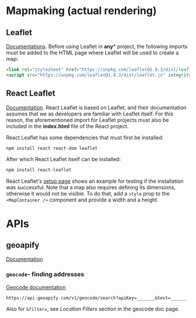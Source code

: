 # Mapmaking (actual rendering)

## Leaflet
[Documentations](https://leafletjs.com/reference.html). Before using Leaflet in **any*** project, the following imports must be added to the HTML page where Leaflet will be used to create a map:

```html
<link rel="stylesheet" href="https://unpkg.com/leaflet@1.9.3/dist/leaflet.css" integrity="sha256-kLaT2GOSpHechhsozzB+flnD+zUyjE2LlfWPgU04xyI=" crossorigin="" />
<script src="https://unpkg.com/leaflet@1.9.3/dist/leaflet.js" integrity="sha256-WBkoXOwTeyKclOHuWtc+i2uENFpDZ9YPdf5Hf+D7ewM=" crossorigin=""></script>
```

## React Leaflet
[Documentation](https://react-leaflet.js.org/docs/start-setup/). React Leaflet is based on Leaflet, and their documentation assumes that we as developers are familiar with Leaflet itself. For this reason, the aforementioned import for Leaflet projects must also be included in the **index.html** file of the React project.

React Leaflet has some dependencies that must first be installed:

```sh
npm install react react-dom leaflet
```

After which React Leaflet itself can be installed:
```sh
npm install react-leaflet
```

React Leaflet's [setup page](https://react-leaflet.js.org/docs/start-setup/) shows an example for testing if the installation was successful. Note that a map also requires defining its dimensions, otherwise it would not be visible. To do that, add a `style` prop to the `<MapContainer />` component and provide a width and a height.

# APIs

## geoapify
[Documentation](https://apidocs.geoapify.com/#docs)

### `geocode`- finding addresses
[Geocode documentation](https://apidocs.geoapify.com/docs/geocoding/forward-geocoding/#about)

```
https://api.geoapify.com/v1/geocode/search?apiKey=_______&text=______
```
Also for `&filter=`, see *Location Filters* section in the geocode doc page.